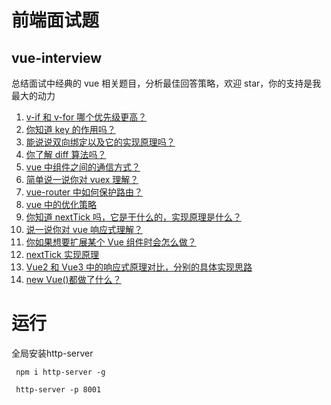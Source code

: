# 前端面试题

## vue-interview

总结面试中经典的 vue 相关题目，分析最佳回答策略，欢迎 star，你的支持是我最大的动力

1. [v-if 和 v-for 哪个优先级更高？](vue/01/README.md)
2. [你知道 key 的作用吗？](vue/02/README.md)
3. [能说说双向绑定以及它的实现原理吗？](vue/03/README.md)
4. [你了解 diff 算法吗？](vue/04/README.md)
5. [vue 中组件之间的通信方式？](vue/05/README.md)
6. [简单说一说你对 vuex 理解？](vue/06/README.md)
7. [vue-router 中如何保护路由？](vue/07/README.md)
8. [vue 中的优化策略](vue/08/README.md)
9. [你知道 nextTick 吗，它是干什么的，实现原理是什么？](vue/09/README.md)
10. [说一说你对 vue 响应式理解？](vue/10/README.md)
11. [你如果想要扩展某个 Vue 组件时会怎么做？](vue/11/README.md)
12. [nextTick 实现原理](vue/12/README.md)
13. [Vue2 和 Vue3 中的响应式原理对比，分别的具体实现思路](vue/13/README.md)
14. [new Vue()都做了什么？](vue/14/README.md)


# 运行

全局安装http-server
```
 npm i http-server -g

 http-server -p 8001 

 ```
